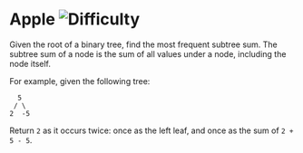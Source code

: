 # Apple ![Difficulty](https://img.shields.io/badge/-EASY-green)
	
Given the root of a binary tree, find the most frequent subtree sum. The subtree sum of a
node is the sum of all values under a node, including the node itself.
	
For example, given the following tree:
	
```
  5
 / \
2  -5
```
	
Return `2` as it occurs twice: once as the left leaf, and once as the sum of `2 + 5 - 5`.
	
